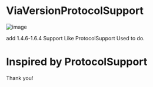 # ViaVersionProtocolSupport
![image](https://github.com/user-attachments/assets/286e9bf8-63c5-4208-83e8-34afa77ac676)

add 1.4.6-1.6.4 Support Like ProtocolSupport Used to do.

# Inspired by ProtocolSupport
Thank you!
